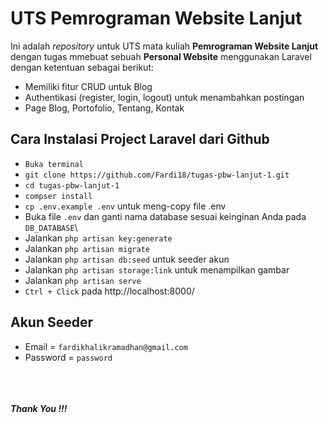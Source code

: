 # UTS Pemrograman Website Lanjut

Ini adalah _repository_ untuk UTS mata kuliah **Pemrograman Website Lanjut** dengan tugas mmebuat sebuah **Personal Website** menggunakan Laravel dengan ketentuan sebagai berikut:

-   Memiliki fitur CRUD untuk Blog
-   Authentikasi (register, login, logout) untuk menambahkan postingan
-   Page Blog, Portofolio, Tentang, Kontak

## Cara Instalasi Project Laravel dari Github

-   `Buka terminal`
-   `git clone https://github.com/Fardi18/tugas-pbw-lanjut-1.git `
-   `cd tugas-pbw-lanjut-1`
-   `compser install`
-   `cp .env.example .env` untuk meng-copy file .env
-   Buka file `.env` dan ganti nama database sesuai keinginan Anda pada `DB_DATABASE`\
-   Jalankan `php artisan key:generate`
-   Jalankan `php artisan migrate`
-   Jalankan `php artisan db:seed` untuk seeder akun
-   Jalankan `php artisan storage:link` untuk menampilkan gambar
-   Jalankan `php artisan serve`
-   `Ctrl + Click` pada http://localhost:8000/

## Akun Seeder

-   Email = `fardikhalikramadhan@gmail.com`
-   Password = `password`

<br><br><br>
**_Thank You !!!_**
